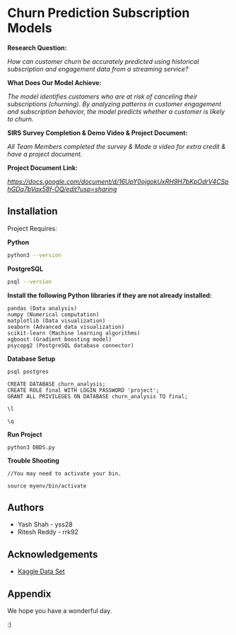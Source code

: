 
# Churn Prediction Subscription Models

**Research Question:**

*How can customer churn be accurately predicted using historical subscription and engagement data from a streaming service?*

**What Does Our Model Achieve:**

*The model identifies customers who are at risk of canceling their subscriptions (churning). By analyzing patterns in customer engagement and subscription behavior, the model predicts whether a customer is likely to churn.*

**SIRS Survey Completion & Demo Video & Project Document:**

*All Team Members completed the survey & Made a video for extra credit & have a project document.*

**Project Document Link:** 

*https://docs.google.com/document/d/16UpY0ojgokUxRH9H7bKpOdrV4CSphGDq7bVax58f-OQ/edit?usp=sharing*





## Installation

Project Requires:

**Python**
```bash
python3 --version
```

**PostgreSQL**
```bash
psql --version
```
**Install the following Python libraries if they are not already installed:**

    pandas (Data analysis)
    numpy (Numerical computation)
    matplotlib (Data visualization)
    seaborn (Advanced data visualization)
    scikit-learn (Machine learning algorithms)
    xgboost (Gradient boosting model)
    psycopg2 (PostgreSQL database connector)

**Database Setup**
    
    psql postgres   

    CREATE DATABASE churn_analysis;
    CREATE ROLE final WITH LOGIN PASSWORD 'project';
    GRANT ALL PRIVILEGES ON DATABASE churn_analysis TO final;
    
    \l

    \q

**Run Project**
    
    python3 DBDS.py

**Trouble Shooting**
    
    //You may need to activate your bin.
    
    source myenv/bin/activate  
## Authors

- Yash Shah - yss28 
- Ritesh Reddy - rrk92



## Acknowledgements

 - [Kaggle Data Set](https://www.kaggle.com/datasets/raghunandan9605/streaming-service-customer-churn-prediction?resource=download)

## Appendix

We hope you have a wonderful day.

:)
